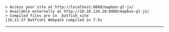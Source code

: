 
    > Access your site at http://localhost:8080/mapbox-gl-js/
    > Available externally at http://10.10.134.28:8080/mapbox-gl-js/
    > Compiled files are in _batfish_site
    [16:11:37 Batfish] Webpack compiled in 7.5s





<hr>

